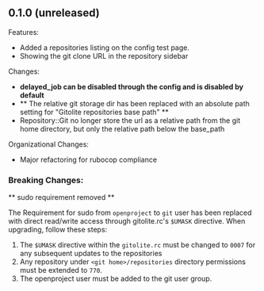 ## 0.1.0 (unreleased)

Features:


  - Added a repositories listing on the config test page.
  - Showing the git clone URL in the repository sidebar

Changes:

  - **delayed_job can be disabled through the config and is disabled by default**
  - ** The relative git storage dir has been replaced with an absolute path setting for "Gitolite repositories base path" **
  - Repository::Git no longer store the url as a relative path from the
git home directory, but only the relative path below the base_path

Organizational Changes:

  - Major refactoring for rubocop compliance
  
### Breaking Changes:

** sudo requirement removed **

The Requirement for sudo from `openproject` to `git` user has been replaced with direct read/write access through gitolite.rc's `$UMASK` directive. When upgrading, follow these steps:

 1. The ``$UMASK`` directive within the `gitolite.rc` must be changed to `0007` for any subsequent updates to the repositories
 2. Any repository under `<git home>/repositories` directory permissions must be extended to `770`.
 3. The openproject user must be added to the git user group.